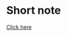 <html>
  <h1>
    Short note 
  </h1>
  <a href="https://drive.google.com/drive/folders/1XChDWcYNXXM2UmkJJo_jr8w-Eor_otz6">Click here</a>
</html>
